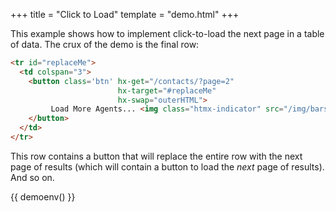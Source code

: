 +++
title = "Click to Load"
template = "demo.html"
+++

This example shows how to implement click-to-load the next page in a table of data.  The crux of the demo is
the final row:

```html
<tr id="replaceMe">
  <td colspan="3">
    <button class='btn' hx-get="/contacts/?page=2"
                        hx-target="#replaceMe"
                        hx-swap="outerHTML">
         Load More Agents... <img class="htmx-indicator" src="/img/bars.svg">
    </button>
  </td>
</tr>
```

This row contains a button that will replace the entire row with the next page of
results (which will contain a button to load the *next* page of results).  And so on.

{{ demoenv() }}

<script>
    //=========================================================================
    // Fake Server Side Code
    //=========================================================================

    // data
    var dataStore = function(){
      var contactId = 9;
      function generateContact() {
        contactId++;
        var idHash = "";
        var possible = "ABCDEFG0123456789";
        for( var i=0; i < 15; i++ ) idHash += possible.charAt(Math.floor(Math.random() * possible.length));
        return { name: "Agent Smith", email: "void" + contactId + "@null.org", id: idHash }
      }
      return {
        contactsForPage : function(page) {
          var vals = [];
          for( var i=0; i < 10; i++ ){
            vals.push(generateContact());
          }
          return vals;
        }
      }
    }()

    // routes
    init("/demo", function(request, params){
        var contacts = dataStore.contactsForPage(1)
        return tableTemplate(contacts)
    });

    onGet(/\/contacts.*/, function(request, params){
        var page = parseInt(params['page']);
        var contacts = dataStore.contactsForPage(page)
        return rowsTemplate(page, contacts);
    });

    // templates
    function tableTemplate(contacts) {
        return `<table><thead><tr><th>Name</th><th>Email</th><th>ID</th></tr></thead><tbody>
                ${rowsTemplate(1, contacts)}
                </tbody></table>`
    }

    function rowsTemplate(page, contacts) {
      var txt = "";
      for (var i = 0; i < contacts.length; i++) {
        var c = contacts[i];
        txt += `<tr><td>${c.name}</td><td>${c.email}</td><td>${c.id}</td></tr>\n`;
      }
      txt += loadMoreRow(page);
      return txt;
    }

    function loadMoreRow(page) {
      return `<tr id="replaceMe">
  <td colspan="3">
    <center>
      <button class='btn' hx-get="/contacts/?page=${page + 1}"
                       hx-target="#replaceMe"
                       hx-swap="outerHTML">
         Load More Agents... <img class="htmx-indicator" src="/img/bars.svg">
       </button>
    </center>
  </td>
</tr>`;
    }
</script>
